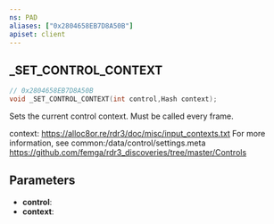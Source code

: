 ```yaml
---
ns: PAD
aliases: ["0x2804658EB7D8A50B"]
apiset: client
---
```

## _SET_CONTROL_CONTEXT

```c
// 0x2804658EB7D8A50B
void _SET_CONTROL_CONTEXT(int control,Hash context);
```

Sets the current control context. Must be called every frame.

context: https://alloc8or.re/rdr3/doc/misc/input_contexts.txt
For more information, see common:/data/control/settings.meta
https://github.com/femga/rdr3_discoveries/tree/master/Controls

## Parameters
* **control**:
* **context**: